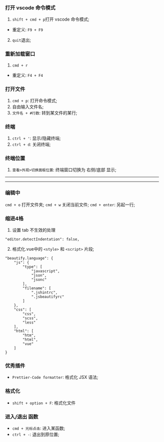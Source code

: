 ### 打开 vscode 命令模式
1. `shift + cmd + p`打开 vscode 命令模式;
  * 重定义: `F9 + F9`
2. `quit`退出;


### 重新加载窗口
1. `cmd + r`
  * 重定义: `F4 + F4`
  

### 打开文件
1. `cmd + p`: 打开命令模式;
2. 自由输入文件名;
3. `文件名 + #行数`: 转到某文件的某行;


### 终端
1. `ctrl + '`: 显示/隐藏终端;
2. `ctrl + d`: 关闭终端;
### 终端位置
1. `查看>外观>切换面板位置`: 终端窗口切换为 右侧/底部 显示;


***
***

### 编辑中
`cmd + o` 打开文件夹;
`cmd + w` 关闭当前文件;
`cmd + enter`: 另起一行;


### 缩进4格
1. 设置 tab 不生效的处理
```
"editor.detectIndentation": false,
```

2. 格式化.vue中的 `<style>` 和 `<script>` 片段;
```
"beautify.language": {
    "js": {
        "type": [
            "javascript",
            "json",
            "jsonc"
        ],
        "filename": [
            ".jshintrc",
            ".jsbeautifyrc"
        ]
    },
    "css": [
        "css",
        "scss",
        "less"
    ],
    "html": [
        "htm",
        "html",
        "vue"
    ]
}
```



### 优秀插件
* `Prettier-Code formatter`: 格式化 JSX 语法;



### 格式化
* `shift + option + F`: 格式化文件


### 进入/退出 函数
* `cmd + 光标点击`: 进入某函数;
* `ctrl + -`: 退出到原位置;